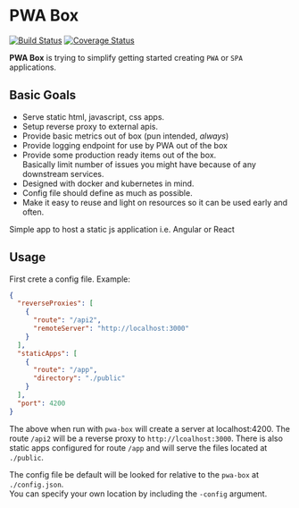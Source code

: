# PWA Box
[![Build Status](https://travis-ci.com/klouddy/pwa-box.svg?branch=master)](https://travis-ci.com/klouddy/pwa-box)
[![Coverage Status](https://coveralls.io/repos/github/klouddy/pwa-box/badge.svg?branch=feature%2Fgobuild)](https://coveralls.io/github/klouddy/pwa-box?branch=master)

**PWA Box** is trying to simplify getting started creating `PWA` or `SPA` applications.  

## Basic Goals

- Serve static html, javascript, css apps.
- Setup reverse proxy to external apis.
- Provide basic metrics out of box (pun intended, *always*) 
- Provide logging endpoint for use by PWA out of the box
- Provide some production ready items out of the box.  
Basically limit number of issues you might have because of any downstream services.  
- Designed with docker and kubernetes in mind.
- Config file should define as much as possible.
- Make it easy to reuse and light on resources so it can be used early and often.

Simple app to host a static js application i.e. Angular or React

## Usage

First crete a config file.  Example:

```json
{
  "reverseProxies": [
    {
      "route": "/api2",
      "remoteServer": "http://localhost:3000"
    }
  ],
  "staticApps": [
    {
      "route": "/app",
      "directory": "./public"
    }
  ],
  "port": 4200
}
```

The above when run with `pwa-box` will create a server at localhost:4200.  The route `/api2` will be a
reverse proxy to `http://lcoalhost:3000`.  There is also static apps configured for route `/app` and will serve
the files located at `./public`. 


The config file be default will be looked for relative to the `pwa-box` at `./config.json`.  
You can specify your own location by including the `-config` argument.
